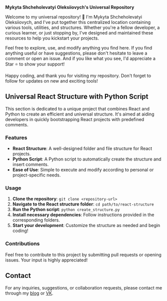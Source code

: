 
**Mykyta Shcheholevatyi Oleksiiovych's Universal Repository**

Welcome to my universal repository! 🎉 I'm Mykyta Shcheholevatyi Oleksiiovych, and I've put together this centralized location containing various tools, utilities, and structures. Whether you're a fellow developer, a curious learner, or just stopping by, I've designed and maintained these resources to help you kickstart your projects.

Feel free to explore, use, and modify anything you find here. If you find anything useful or have suggestions, please don't hesitate to leave a comment or open an issue. And if you like what you see, I'd appreciate a Star ⭐ to show your support!

Happy coding, and thank you for visiting my repository. Don't forget to follow for updates on new and exciting tools!


## Universal React Structure with Python Script

This section is dedicated to a unique project that combines React and Python to create an efficient and universal structure. It's aimed at aiding developers in quickly bootstrapping React projects with predefined comments.

### Features

- **React Structure**: A well-designed folder and file structure for React projects.
- **Python Script**: A Python script to automatically create the structure and insert comments.
- **Ease of Use**: Simple to execute and modify according to personal or project-specific needs.

### Usage

1. **Clone the repository**: `git clone <repository-url>`
2. **Navigate to the React structure folder**: `cd path/to/react-structure`
3. **Run the Python script**: `python create_structure.py`
4. **Install necessary dependencies**: Follow instructions provided in the corresponding folders.
5. **Start your development**: Customize the structure as needed and begin coding!

### Contributions

Feel free to contribute to this project by submitting pull requests or opening issues. Your input is highly appreciated!

## Contact

For any inquiries, suggestions, or collaboration requests, please contact me through my [blog](https://mykytashc.blogspot.com) or [VK](https://vk.com/mykyta4308).
